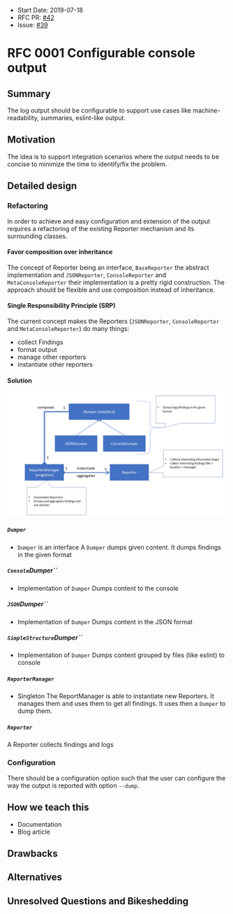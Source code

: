 - Start Date: 2019-07-18
- RFC PR: [#42](https://github.com/SAP/ui5-migration/pull/42) 
- Issue: [#39](https://github.com/SAP/ui5-migration/issues/39)


# RFC 0001 Configurable console output

## Summary
The log output should be configurable to support use cases like machine-readability, summaries, eslint-like output.

## Motivation
The idea is to support integration scenarios where the output needs to be concise to minimize the time to identify/fix the problem.

## Detailed design

### Refactoring
In order to achieve and easy configuration and extension of the output requires a refactoring of the existing Reporter mechanism and its surrounding classes.

#### Favor composition over inheritance
The concept of Reporter being an interface, `BaseReporter` the abstract implementation and `JSONReporter`, `ConsoleReporter` and `MetaConsoleReporter` their implementation is a pretty rigid construction.
The approach should be flexible and use composition instead of inheritance.

#### Single Responsibility Principle (SRP)
The current concept makes the Reporters (`JSONReporter`, `ConsoleReporter` and `MetaConsoleReporter`) do many things:
* collect Findings
* format output
* manage other reporters
* instantiate other reporters

#### Solution

![concept](./../docs/images/ui5-migration-reporter-concept.png)

##### `Dumper`
* `Dumper` is an interface
A `Dumper` dumps given content.
It dumps findings in the given format

##### `Console`Dumper``
* Implementation of `Dumper`
Dumps content to the console

##### `JSON`Dumper``
* Implementation of `Dumper`
Dumps content in the JSON format

##### `SimpleStructure`Dumper``
* Implementation of `Dumper`
Dumps content grouped by files (like eslint) to console


##### `ReporterManager`
* Singleton
The ReportManager is able to instantiate new Reporters.
It manages them and uses them to get all findings.
It uses then a `Dumper` to dump them.

##### `Reporter`
A Reporter collects findings and logs

### Configuration
There should be a configuration option such that the user can configure the way the output is reported with option `--dump`.

## How we teach this
- Documentation
- Blog article

## Drawbacks

## Alternatives

## Unresolved Questions and Bikeshedding
